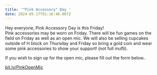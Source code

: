 ```yaml
---
title: '"Pink Accessory" Day '
date: 2024-05-17T01:16:46.067Z
---
```

Hey everyone, Pink Accessory Day is this Friday!  
Pink accessories may be worn on Friday. There will be fun games on the field on Friday as well as an open mic. We will also be selling cupcakes outside of H block on Thursday and Friday so bring a gold coin and wear some pink accessories to show your support! (not full mufti).

If you wish to sign up for the open mic, please fill out the form below..  

[bit.ly/PinkOpenMic](https://docs.google.com/forms/d/e/1FAIpQLSfgaBb75_MZRDcx_hKmSl5h9PoW2Fz9hyr2XgafOva394DHTQ/viewform)